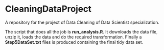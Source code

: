 # CleaningDataProject

A repository for the project of Data Cleaning of Data Scientist specialization.

The script that does all the job is **run_analysis.R**. It downloads the data file, unzip it, loads the data and do the required transformation. Finally a **Step5DataSet.txt** files is produced containing the final tidy data set.
